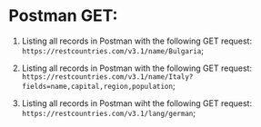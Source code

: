 # Postman GET:

1. Listing all records in Postman with the following GET request: `https://restcountries.com/v3.1/name/Bulgaria`;
   
3. Listing all records in Postman with the following GET request: `https://restcountries.com/v3.1/name/Italy?fields=name,capital,region,population`;
   
5. Listing all records in Postman wiht the following GET request: `https://restcountries.com/v3.1/lang/german`;
